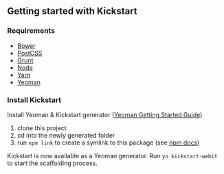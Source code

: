 ## Getting started with Kickstart

### Requirements

* [Bower](http://bower.io)
* [PostCSS](http://postcss.org/)
* [Grunt](http://gruntjs.com)
* [Node](https://nodejs.org/)
* [Yarn](https://yarnpkg.com/)
* [Yeoman](http://yeoman.io)

### Install Kickstart

Install Yeoman & Kickstart generator ([Yeoman Getting Started Guide](http://yeoman.io/learning/index.html))

1. clone this project
2. cd into the newly generated folder
3. run `npm link` to create a symlink to this package (see [npm docs](https://docs.npmjs.com/cli/link.html))

Kickstart is now available as a Yeoman generator. Run `yo kickstart-webit` to start the scaffolding process.
